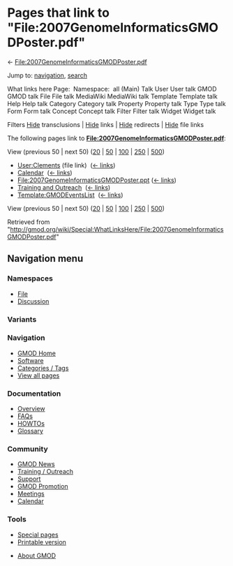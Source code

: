 <div id="mw-page-base" class="noprint">

</div>

<div id="mw-head-base" class="noprint">

</div>

<div id="content" class="mw-body" role="main">

<span id="top"></span>

<div id="mw-js-message" style="display:none;">

</div>



# <span dir="auto">Pages that link to "File:2007GenomeInformaticsGMODPoster.pdf"</span>

<div id="bodyContent">

<div id="contentSub">

←
[File:2007GenomeInformaticsGMODPoster.pdf](/wiki/File:2007GenomeInformaticsGMODPoster.pdf "File:2007GenomeInformaticsGMODPoster.pdf")

</div>

<div id="jump-to-nav" class="mw-jump">

Jump to: [navigation](#mw-navigation), [search](#p-search)

</div>

<div id="mw-content-text">

What links here Page:  Namespace:  all (Main) Talk User User talk GMOD
GMOD talk File File talk MediaWiki MediaWiki talk Template Template talk
Help Help talk Category Category talk Property Property talk Type Type
talk Form Form talk Concept Concept talk Filter Filter talk Widget
Widget talk

Filters
[Hide](/mediawiki/index.php?title=Special:WhatLinksHere/File:2007GenomeInformaticsGMODPoster.pdf&hidetrans=1 "Special:WhatLinksHere/File:2007GenomeInformaticsGMODPoster.pdf")
transclusions \|
[Hide](/mediawiki/index.php?title=Special:WhatLinksHere/File:2007GenomeInformaticsGMODPoster.pdf&hidelinks=1 "Special:WhatLinksHere/File:2007GenomeInformaticsGMODPoster.pdf")
links \|
[Hide](/mediawiki/index.php?title=Special:WhatLinksHere/File:2007GenomeInformaticsGMODPoster.pdf&hideredirs=1 "Special:WhatLinksHere/File:2007GenomeInformaticsGMODPoster.pdf")
redirects \|
[Hide](/mediawiki/index.php?title=Special:WhatLinksHere/File:2007GenomeInformaticsGMODPoster.pdf&hideimages=1 "Special:WhatLinksHere/File:2007GenomeInformaticsGMODPoster.pdf")
file links

The following pages link to
**[File:2007GenomeInformaticsGMODPoster.pdf](/wiki/File:2007GenomeInformaticsGMODPoster.pdf "File:2007GenomeInformaticsGMODPoster.pdf")**:

View (previous 50 \| next 50)
([20](/mediawiki/index.php?title=Special:WhatLinksHere/File:2007GenomeInformaticsGMODPoster.pdf&limit=20 "Special:WhatLinksHere/File:2007GenomeInformaticsGMODPoster.pdf")
\|
[50](/mediawiki/index.php?title=Special:WhatLinksHere/File:2007GenomeInformaticsGMODPoster.pdf&limit=50 "Special:WhatLinksHere/File:2007GenomeInformaticsGMODPoster.pdf")
\|
[100](/mediawiki/index.php?title=Special:WhatLinksHere/File:2007GenomeInformaticsGMODPoster.pdf&limit=100 "Special:WhatLinksHere/File:2007GenomeInformaticsGMODPoster.pdf")
\|
[250](/mediawiki/index.php?title=Special:WhatLinksHere/File:2007GenomeInformaticsGMODPoster.pdf&limit=250 "Special:WhatLinksHere/File:2007GenomeInformaticsGMODPoster.pdf")
\|
[500](/mediawiki/index.php?title=Special:WhatLinksHere/File:2007GenomeInformaticsGMODPoster.pdf&limit=500 "Special:WhatLinksHere/File:2007GenomeInformaticsGMODPoster.pdf"))

- [User:Clements](/wiki/User:Clements "User:Clements") (file link) ‎
  <span class="mw-whatlinkshere-tools">([←
  links](/mediawiki/index.php?title=Special:WhatLinksHere&target=User%3AClements "Special:WhatLinksHere"))</span>
- [Calendar](/wiki/Calendar "Calendar") ‎
  <span class="mw-whatlinkshere-tools">([←
  links](/mediawiki/index.php?title=Special:WhatLinksHere&target=Calendar "Special:WhatLinksHere"))</span>
- [File:2007GenomeInformaticsGMODPoster.ppt](/wiki/File:2007GenomeInformaticsGMODPoster.ppt "File:2007GenomeInformaticsGMODPoster.ppt")
  ‎ <span class="mw-whatlinkshere-tools">([←
  links](/mediawiki/index.php?title=Special:WhatLinksHere&target=File%3A2007GenomeInformaticsGMODPoster.ppt "Special:WhatLinksHere"))</span>
- [Training and
  Outreach](/wiki/Training_and_Outreach "Training and Outreach") ‎
  <span class="mw-whatlinkshere-tools">([←
  links](/mediawiki/index.php?title=Special:WhatLinksHere&target=Training+and+Outreach "Special:WhatLinksHere"))</span>
- [Template:GMODEventsList](/wiki/Template:GMODEventsList "Template:GMODEventsList")
  ‎ <span class="mw-whatlinkshere-tools">([←
  links](/mediawiki/index.php?title=Special:WhatLinksHere&target=Template%3AGMODEventsList "Special:WhatLinksHere"))</span>

View (previous 50 \| next 50)
([20](/mediawiki/index.php?title=Special:WhatLinksHere/File:2007GenomeInformaticsGMODPoster.pdf&limit=20 "Special:WhatLinksHere/File:2007GenomeInformaticsGMODPoster.pdf")
\|
[50](/mediawiki/index.php?title=Special:WhatLinksHere/File:2007GenomeInformaticsGMODPoster.pdf&limit=50 "Special:WhatLinksHere/File:2007GenomeInformaticsGMODPoster.pdf")
\|
[100](/mediawiki/index.php?title=Special:WhatLinksHere/File:2007GenomeInformaticsGMODPoster.pdf&limit=100 "Special:WhatLinksHere/File:2007GenomeInformaticsGMODPoster.pdf")
\|
[250](/mediawiki/index.php?title=Special:WhatLinksHere/File:2007GenomeInformaticsGMODPoster.pdf&limit=250 "Special:WhatLinksHere/File:2007GenomeInformaticsGMODPoster.pdf")
\|
[500](/mediawiki/index.php?title=Special:WhatLinksHere/File:2007GenomeInformaticsGMODPoster.pdf&limit=500 "Special:WhatLinksHere/File:2007GenomeInformaticsGMODPoster.pdf"))

</div>

<div class="printfooter">

Retrieved from
"<http://gmod.org/wiki/Special:WhatLinksHere/File:2007GenomeInformaticsGMODPoster.pdf>"

</div>

<div id="catlinks" class="catlinks catlinks-allhidden">

</div>

<div class="visualClear">

</div>

</div>

</div>

<div id="mw-navigation">

## Navigation menu

<div id="mw-head">



<div id="left-navigation">

<div id="p-namespaces" class="vectorTabs" role="navigation"
aria-labelledby="p-namespaces-label">

### Namespaces

- <span id="ca-nstab-image"><a href="/wiki/File:2007GenomeInformaticsGMODPoster.pdf" accesskey="c"
  title="View the file page [c]">File</a></span>
- <span id="ca-talk"><a
  href="/mediawiki/index.php?title=File_talk:2007GenomeInformaticsGMODPoster.pdf&amp;action=edit&amp;redlink=1"
  accesskey="t"
  title="Discussion about the content page [t]">Discussion</a></span>

</div>

<div id="p-variants" class="vectorMenu emptyPortlet" role="navigation"
aria-labelledby="p-variants-label">

### 

### Variants[](#)

<div class="menu">

</div>

</div>

</div>





</div>

</div>

</div>

<div id="mw-panel">

<div id="p-logo" role="banner">

<a href="/wiki/Main_Page"
style="background-image: url(http://gmod.org/images/GMOD-cogs.png);"
title="Visit the main page"></a>

</div>

<div id="p-Navigation" class="portal" role="navigation"
aria-labelledby="p-Navigation-label">

### Navigation

<div class="body">

- <span id="n-GMOD-Home">[GMOD Home](/wiki/Main_Page)</span>
- <span id="n-Software">[Software](/wiki/GMOD_Components)</span>
- <span id="n-Categories-.2F-Tags">[Categories /
  Tags](/wiki/Categories)</span>
- <span id="n-View-all-pages">[View all
  pages](/wiki/Special:AllPages)</span>

</div>

</div>

<div id="p-Documentation" class="portal" role="navigation"
aria-labelledby="p-Documentation-label">

### Documentation

<div class="body">

- <span id="n-Overview">[Overview](/wiki/Overview)</span>
- <span id="n-FAQs">[FAQs](/wiki/Category:FAQ)</span>
- <span id="n-HOWTOs">[HOWTOs](/wiki/Category:HOWTO)</span>
- <span id="n-Glossary">[Glossary](/wiki/Glossary)</span>

</div>

</div>

<div id="p-Community" class="portal" role="navigation"
aria-labelledby="p-Community-label">

### Community

<div class="body">

- <span id="n-GMOD-News">[GMOD News](/wiki/GMOD_News)</span>
- <span id="n-Training-.2F-Outreach">[Training /
  Outreach](/wiki/Training_and_Outreach)</span>
- <span id="n-Support">[Support](/wiki/Support)</span>
- <span id="n-GMOD-Promotion">[GMOD
  Promotion](/wiki/GMOD_Promotion)</span>
- <span id="n-Meetings">[Meetings](/wiki/Meetings)</span>
- <span id="n-Calendar">[Calendar](/wiki/Calendar)</span>

</div>

</div>

<div id="p-tb" class="portal" role="navigation"
aria-labelledby="p-tb-label">

### Tools

<div class="body">

- <span id="t-specialpages"><a href="/wiki/Special:SpecialPages" accesskey="q"
  title="A list of all special pages [q]">Special pages</a></span>
- <span id="t-print"><a
  href="/mediawiki/index.php?title=Special:WhatLinksHere/File:2007GenomeInformaticsGMODPoster.pdf&amp;printable=yes"
  rel="alternate" accesskey="p"
  title="Printable version of this page [p]">Printable version</a></span>

</div>

</div>

</div>

</div>

<div id="footer" role="contentinfo">

- <span id="footer-places-about">[About
  GMOD](/wiki/GMOD:About "GMOD:About")</span>

<!-- -->






</div>
